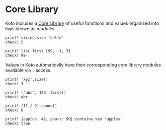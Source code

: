 # Core Library

Koto includes a [Core Library](../../core) of useful functions and values organized into `Map`s known as _modules_. 

```koto
print! string.size 'hello'
check! 5

print! list.first [99, -1, 3]
check! 99
```

Values in Koto automatically have their corresponding core library modules available via `.` access.

```koto
print! 'xyz'.size()
check! 3

print! ['abc', 123].first()
check! abc

print! (11 / 2).round()
check! 6

print! {apples: 42, pears: 99}.contains_key 'apples'
check! true
```


